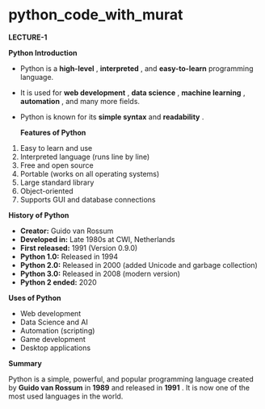 # python_code_with_murat

**LECTURE-1**

**Python Introduction**

- Python is a **high-level** , **interpreted** , and **easy-to-learn** programming language.
- It is used for **web development** , **data science** , **machine learning** , **automation** , and many more fields.
- Python is known for its **simple syntax** and **readability** .

  **Features of Python**

1. Easy to learn and use
2. Interpreted language (runs line by line)
3. Free and open source
4. Portable (works on all operating systems)
5. Large standard library
6. Object-oriented
7. Supports GUI and database connections

**History of Python**

- **Creator:** Guido van Rossum
- **Developed in:** Late 1980s at CWI, Netherlands
- **First released:** 1991 (Version 0.9.0)
- **Python 1.0:** Released in 1994
- **Python 2.0:** Released in 2000 (added Unicode and garbage collection)
- **Python 3.0:** Released in 2008 (modern version)
- **Python 2 ended:** 2020

**Uses of Python**

- Web development
- Data Science and AI
- Automation (scripting)
- Game development
- Desktop applications

**Summary**

Python is a simple, powerful, and popular programming language created by **Guido van Rossum** in **1989** and released in **1991** . It is now one of the most used languages in the world.
